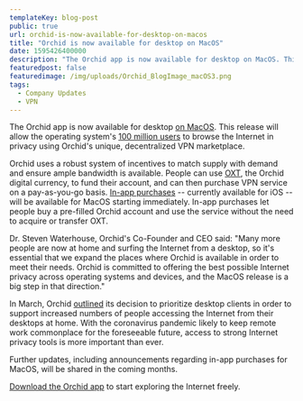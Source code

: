 ```yaml
---
templateKey: blog-post
public: true
url: orchid-is-now-available-for-desktop-on-macos
title: "Orchid is now available for desktop on MacOS"
date: 1595426400000
description: "The Orchid app is now available for desktop on MacOS. This release will allow the operating system’s 100 million users to browse the Internet in privacy using Orchid’s unique, decentralized VPN marketplace."
featuredpost: false
featuredimage: /img/uploads/Orchid_BlogImage_macOS3.png
tags:
  - Company Updates
  - VPN
---
```

The Orchid app is now available for desktop [on MacOS](https://apps.apple.com/us/app/orchid-secure-networking/id1474884867). This release will allow the operating system's [100 million users](https://appleinsider.com/articles/18/10/30/apple-passes-100m-active-mac-milestone-thanks-to-high-numbers-of-new-users#:~:text=Advertise%20on%20AI-,There%20are%20now%20100%20million%20active%20Macs,high%20number%20of%20new%20adopters&text=Apple%20has%20reached%20a%20new,and%20MacBooks%20around%20the%20world.) to browse the Internet in privacy using Orchid's unique, decentralized VPN marketplace.

Orchid uses a robust system of incentives to match supply with demand and ensure ample bandwidth is available. People can use [OXT](https://www.orchid.com/how-it-works#oxt), the Orchid digital currency, to fund their account, and can then purchase VPN service on a pay-as-you-go basis. [In-app purchases](/orchid-launches-in-apple-app-store/#:~:text=In%2Dapp%20purchases%20give%20people,App%20Store%20and%20Google%20Playstore.) -- currently available for iOS -- will be available for MacOS starting immediately. In-app purchases let people buy a pre-filled Orchid account and use the service without the need to acquire or transfer OXT.

Dr. Steven Waterhouse, Orchid's Co-Founder and CEO said: "Many more people are now at home and surfing the Internet from a desktop, so it's essential that we expand the places where Orchid is available in order to meet their needs. Orchid is committed to offering the best possible Internet privacy across operating systems and devices, and the MacOS release is a big step in that direction."

In March, Orchid [outlined](/actions-taken-in-response-to-covid-19/) its decision to prioritize desktop clients in order to support increased numbers of people accessing the Internet from their desktops at home. With the coronavirus pandemic likely to keep remote work commonplace for the foreseeable future, access to strong Internet privacy tools is more important than ever.

Further updates, including announcements regarding in-app purchases for MacOS, will be shared in the coming months.

[Download the Orchid app](https://www.orchid.com/download) to start exploring the Internet freely.